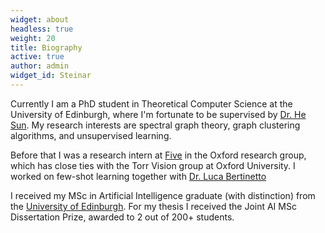 ```yaml
---
widget: about
headless: true
weight: 20
title: Biography
active: true
author: admin
widget_id: Steinar
---
```

Currently I am a PhD student in Theoretical Computer Science at the University of Edinburgh, where I'm fortunate to be supervised by [Dr. He Sun](http://homepages.inf.ed.ac.uk/hsun4/). My research interests are spectral graph theory, graph clustering algorithms, and unsupervised learning.

Before that I was a research intern at [Five](http://www.five.ai) in the Oxford research group, which has close ties with the Torr Vision group at Oxford University. I worked on few-shot learning together with [Dr. Luca Bertinetto](http://research.gxstudios.net/)

I received my MSc in Artificial Intelligence graduate (with distinction) from the [University of Edinburgh](https://www.ed.ac.uk/studying/postgraduate/degrees?id=107&r=site/view). For my thesis I received the Joint AI MSc Dissertation Prize, awarded to 2 out of 200+ students.